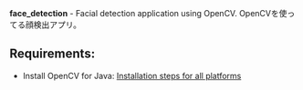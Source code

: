 **face_detection** - Facial detection application using OpenCV. OpenCVを使ってる顔検出アプリ。 


Requirements:
------
- Install OpenCV for Java: [Installation steps for all platforms](https://github.com/opencv-java/opencv-java-tutorials/blob/master/docs/source/01-installing-opencv-for-java.rst)
